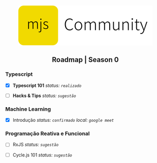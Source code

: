 <p align=center>
  <img
    src="https://raw.githubusercontent.com/mjs-community/admin/main/brand/logo-horizontal.svg?" />
</p>

<h2 align=center> Roadmap | Season 0 </h2>

### Typescript
- [x] **Typescript 101**
_status: `realizado`_

- [ ] **Hacks & Tips**
_status: `sugestão`_

### Machine Learning
- [x] Introdução
_status: `confirmado`</em>_
_local: `google meet`_

### Programação Reativa e Funcional
- [ ] RxJS
_status: `sugestão`_

- [ ] Cycle.js 101
_status: `sugestão`_
